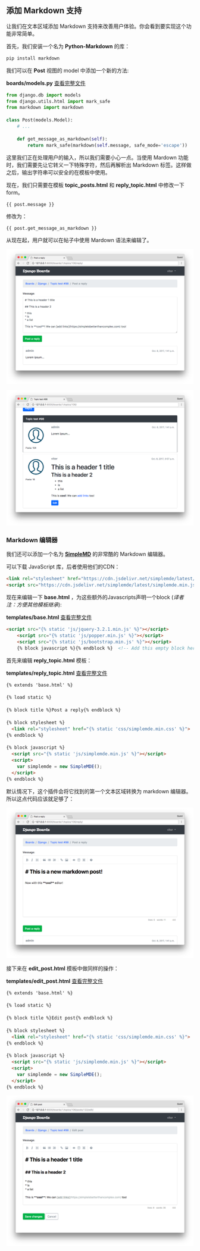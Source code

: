 ## 添加 Markdown 支持

让我们在文本区域添加 Markdown 支持来改善用户体验。你会看到要实现这个功能非常简单。

首先，我们安装一个名为 **Python-Markdown** 的库：

```bash
pip install markdown
```

我们可以在 **Post** 视图的 model 中添加一个新的方法:

**boards/models.py** [查看完整文件](https://gist.github.com/vitorfs/caa24fcf2b66903617ebbb41337d3d3d#file-models-py-L46)

```python
from django.db import models
from django.utils.html import mark_safe
from markdown import markdown

class Post(models.Model):
    # ...

    def get_message_as_markdown(self):
        return mark_safe(markdown(self.message, safe_mode='escape'))
```

这里我们正在处理用户的输入，所以我们需要小心一点。当使用 Mardown 功能时，我们需要先让它转义一下特殊字符，然后再解析出 Markdown 标签。这样做之后，输出字符串可以安全的在模板中使用。

现在，我们只需要在模板 **topic_posts.html** 和 **reply_topic.html** 中修改一下 form。

```
{{ post.message }}
```

修改为：

```
{{ post.get_message_as_markdown }}
```

从现在起，用户就可以在帖子中使用 Mardown 语法来编辑了。

![](./statics/6-8.png)

![](./statics/6-9.png)

### Markdown 编辑器

我们还可以添加一个名为 **[SimpleMD](****)** 的非常酷的 Markdown 编辑器。

可以下载 JavaScript 库，后者使用他们的CDN：

```html
<link rel="stylesheet" href="https://cdn.jsdelivr.net/simplemde/latest/simplemde.min.css">
<script src="https://cdn.jsdelivr.net/simplemde/latest/simplemde.min.js"></script>
```

现在来编辑一下 **base.html** ，为这些额外的Javascripts声明一个block (*译者注：方便其他模板继承*):

**templates/base.html** [查看完整文件](https://gist.github.com/vitorfs/5a7ad8e7eae88d64f62fec82d037b168#file-base-html-L57)

```html
<script src="{% static 'js/jquery-3.2.1.min.js' %}"></script>
    <script src="{% static 'js/popper.min.js' %}"></script>
    <script src="{% static 'js/bootstrap.min.js' %}"></script>
    {% block javascript %}{% endblock %}  <!-- Add this empty block here! -->
```

首先来编辑 **reply_topic.html**	 模板：

**templates/reply_topic.html** [查看完整文件](https://gist.github.com/vitorfs/fb63bb7530690d62787c3ed8b7e15241)

```html
{% extends 'base.html' %}

{% load static %}

{% block title %}Post a reply{% endblock %}

{% block stylesheet %}
  <link rel="stylesheet" href="{% static 'css/simplemde.min.css' %}">
{% endblock %}

{% block javascript %}
  <script src="{% static 'js/simplemde.min.js' %}"></script>
  <script>
    var simplemde = new SimpleMDE();
  </script>
{% endblock %}
```

默认情况下，这个插件会将它找到的第一个文本区域转换为 markdown 编辑器。所以这点代码应该就足够了：

![](./statics/6-10.png)

接下来在 **edit_post.html** 模板中做同样的操作：

**templates/edit_post.html** [查看完整文件](https://gist.github.com/vitorfs/ee9d8c91888b0bc60013b8f037bae7bb)

```html
{% extends 'base.html' %}

{% load static %}

{% block title %}Edit post{% endblock %}

{% block stylesheet %}
  <link rel="stylesheet" href="{% static 'css/simplemde.min.css' %}">
{% endblock %}

{% block javascript %}
  <script src="{% static 'js/simplemde.min.js' %}"></script>
  <script>
    var simplemde = new SimpleMDE();
  </script>
{% endblock %}
```

![](./statics/6-11.png)